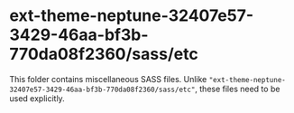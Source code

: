 # ext-theme-neptune-32407e57-3429-46aa-bf3b-770da08f2360/sass/etc

This folder contains miscellaneous SASS files. Unlike `"ext-theme-neptune-32407e57-3429-46aa-bf3b-770da08f2360/sass/etc"`, these files
need to be used explicitly.
